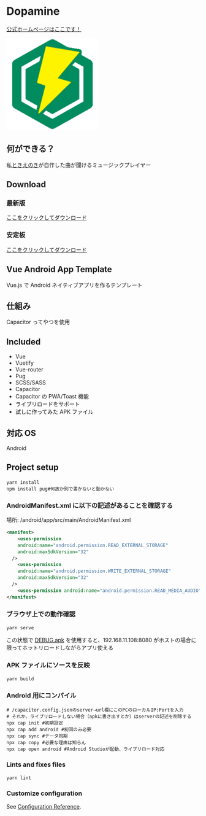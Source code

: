 # Dopamine

[公式ホームページはここです！](https://dopamine.enoki.xyz)

<img width="240" src="./public/logo.png">

## 何ができる？

私[ときえのき](https://enoki.xyz)が自作した曲が聞けるミュージックプレイヤー

## Download

### 最新版

[ここをクリックしてダウンロード](https://raw.githubusercontent.com/jikantoki/dopamine/refs/heads/master/dopamine.apk)

### 安定板

[ここをクリックしてダウンロード](https://raw.githubusercontent.com/jikantoki/dopamine/refs/heads/master/dopamine-stable.apk)

## Vue Android App Template

Vue.js で Android ネイティブアプリを作るテンプレート

## 仕組み

Capacitor ってやつを使用

## Included

- Vue
- Vuetify
- Vue-router
- Pug
- SCSS/SASS
- Capacitor
- Capacitor の PWA/Toast 機能
- ライブリロードをサポート
- 試しに作ってみた APK ファイル

## 対応 OS

Android

## Project setup

```shell
yarn install
npm install pug#何故か別で書かないと動かない
```

### AndroidManifest.xml に以下の記述があることを確認する

場所: /android/app/src/main/AndroidManifest.xml

```xml
<manifest>
    <uses-permission
    android:name="android.permission.READ_EXTERNAL_STORAGE"
    android:maxSdkVersion="32"
  />
    <uses-permission
    android:name="android.permission.WRITE_EXTERNAL_STORAGE"
    android:maxSdkVersion="32"
  />
    <uses-permission android:name="android.permission.READ_MEDIA_AUDIO" />
</manifest>
```

### ブラウザ上での動作確認

```shell
yarn serve
```

この状態で [DEBUG.apk](./DEBUG.apk) を使用すると、192.168.11.108:8080 がホストの場合に限ってホットリロードしながらアプリ使える

### APK ファイルにソースを反映

```shell
yarn build
```

### Android 用にコンパイル

```shell
# /capacitor.config.jsonのserver→url欄にこのPCのローカルIP:Portを入力
# それか、ライブリロードしない場合（apkに書き出すとか）はserverの記述を削除する
npx cap init #初期設定
npx cap add android #初回のみ必要
npx cap sync #データ同期
npx cap copy #必要な理由は知らん
npx cap open android #Android Studioが起動、ライブリロード対応
```

### Lints and fixes files

```shell
yarn lint
```

### Customize configuration

See [Configuration Reference](https://cli.vuejs.org/config/).
